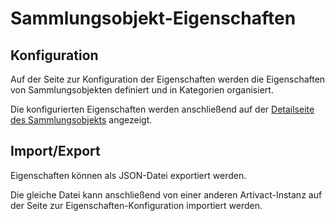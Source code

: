 # Sammlungsobjekt-Eigenschaften

## Konfiguration

Auf der Seite zur Konfiguration der Eigenschaften werden die Eigenschaften von Sammlungsobjekten definiert und in
Kategorien
organisiert.

Die konfigurierten Eigenschaften werden anschließend auf
der [Detailseite des Sammlungsobjekts](/user-manual/item-management/item-details-page) angezeigt.

## Import/Export

Eigenschaften können als JSON-Datei exportiert werden.

Die gleiche Datei kann anschließend von einer anderen Artivact-Instanz auf der Seite zur Eigenschaften-Konfiguration
importiert werden.
